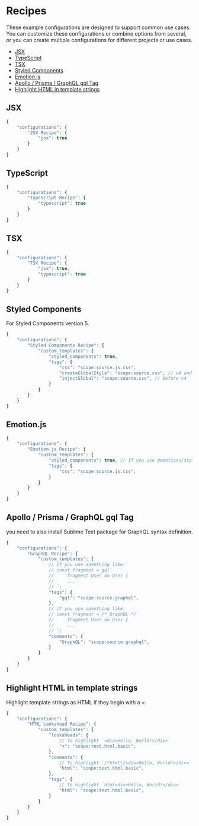 # Recipes

These example configurations are designed to support common use cases. You can customize these configurations or combine options from several, or you can create multiple configurations for different projects or use cases.

- [JSX](#jsx)
- [TypeScript](#typescript)
- [TSX](#tsx)
- [Styled Components](#styled-components)
- [Emotion.js](#emotionjs)
- [Apollo / Prisma / GraphQL gql Tag](#apollo--prisma--graphql-gql-tag)
- [Highlight HTML in template strings](#highlight-html-in-template-strings)

## JSX

```js
{
    "configurations": {
        "JSX Recipe": {
            "jsx": true
        }
    }
}
```

## TypeScript

```js
{
    "configurations": {
        "TypeScript Recipe": {
            "typescript": true
        }
    }
}
```

## TSX

```js
{
    "configurations": {
        "TSX Recipe": {
            "jsx": true,
            "typescript": true
        }
    }
}
```

## Styled Components

For Styled Components version 5.

```js
{
    "configurations": {
        "Styled Components Recipe": {
            "custom_templates": {
                "styled_components": true,
                "tags": {
                    "css": "scope:source.js.css",
                    "createGlobalStyle": "scope:source.css", // v4 and above
                    "injectGlobal": "scope:source.css", // before v4
                }
            }
        }
    }
}
```

## Emotion.js

```js
{
    "configurations": {
        "Emotion.js Recipe": {
            "custom_templates": {
                "styled_components": true, // If you use @emotions/styled
                "tags": {
                    "css": "scope:source.js.css",
                }
            }
        }
    }
}
```

## Apollo / Prisma / GraphQL gql Tag

you need to also install Sublime Text package for GraphQL syntax definition.

```js
{
    "configurations": {
        "GraphQL Recipe": {
            "custom_templates": {
                // if you use something like:
                // const fragment = gql`
                //     fragment User on User {
                //     ...
                // `;
                "tags": {
                    "gql": "scope:source.graphql",
                },
                // if you use something like:
                // const fragment = /* GraphQL */`
                //     fragment User on User {
                //     ...
                // `;
                "comments": {
                    "GraphQL": "scope:source.graphql",
                }
            }
        }
    }
}
```

## Highlight HTML in template strings

Highlight template strings as HTML if they begin with a `<`:

```js
{
    "configurations": {
        "HTML Lookahead Recipe": {
            "custom_templates": {
                "lookaheads": {
                    // To highlight `<div>Hello, World!</div>`
                    "<": "scope:text.html.basic",
                },
                "comments": {
                    // To highlight `/*html*/<div>Hello, World!</div>`
                    "html": "scope:text.html.basic",
                },
                "tags": {
                    // To highlight `html<div>Hello, World!</div>`
                    "html": "scope:text.html.basic",
                }
            }
        }
    }
}
```
